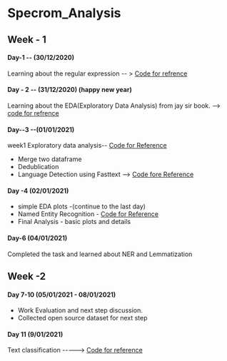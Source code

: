 # Specrom_Analysis
## Week - 1
#### Day-1 -- (30/12/2020)
Learning about the regular expression -- > [Code for refrence](https://github.com/pavi-ninjaac/Specrom_Analysis/blob/main/Regular_Expression/regular_expression.ipynb)


#### Day - 2 -- (31/12/2020) (happy new year)
Learning about the EDA(Exploratory Data Analysis) from jay sir book. --> [code for refrence](https://github.com/pavi-ninjaac/Specrom_Analysis/blob/main/EDA_BBC_Dataset/EDA_text_classification_BBC_data.ipynb)  
#### Day--3 --(01/01/2021)
week1 Exploratory data analysis-- [Code for Reference](https://github.com/pavi-ninjaac/Specrom_Analysis/blob/main/Internship_works/week1/EDA.ipynb)<br>
- Merge two dataframe
- Dedublication
- Language Detection using Fasttext --> [Code fore Reference](https://github.com/pavi-ninjaac/Specrom_Analysis/blob/main/Language_Detection_Using_Fasttext.ipynb)
#### Day -4 (02/01/2021)
- simple EDA plots -(continue to the last day)
- Named Entity Recognition - [Code for Reference](https://github.com/pavi-ninjaac/Specrom_Analysis/blob/main/Named_Entity_recognition.ipynb)
- Final Analysis - basic plots and details
#### Day-6 (04/01/2021)
Completed the task and learned about NER and Lemmatization
## Week -2
#### Day 7-10 (05/01/2021 - 08/01/2021)
- Work Evaluation and next step discussion.
- Collected open source dataset for next step
#### Day 11 (9/01/2021)
Text classification -----> [Code for reference](https://github.com/pavi-ninjaac/Specrom_Analysis/blob/main/Internship_works/week2/text-classification-newss.ipynb)
#
